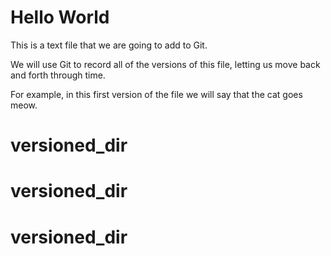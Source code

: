 # Hello World

This is a text file that we are going to add to Git.

We will use Git to record all of the versions of this file,
letting us move back and forth through time.

For example, in this first version of the file we
will say that the cat goes meow.
# versioned_dir
# versioned_dir
# versioned_dir
